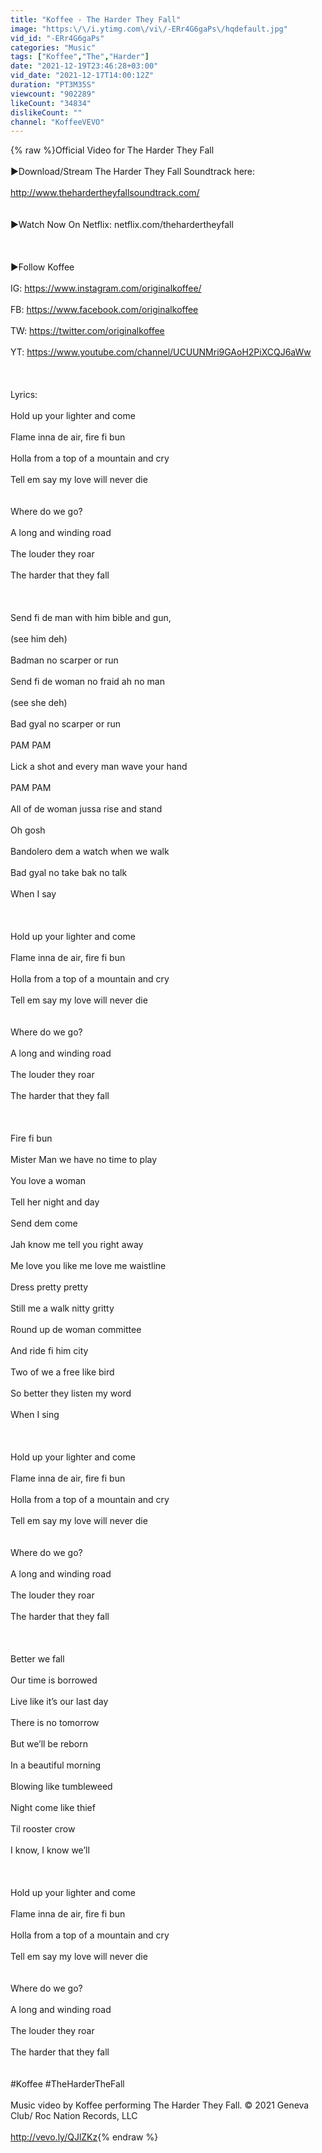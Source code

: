 ```yaml
---
title: "Koffee - The Harder They Fall"
image: "https:\/\/i.ytimg.com\/vi\/-ERr4G6gaPs\/hqdefault.jpg"
vid_id: "-ERr4G6gaPs"
categories: "Music"
tags: ["Koffee","The","Harder"]
date: "2021-12-19T23:46:28+03:00"
vid_date: "2021-12-17T14:00:12Z"
duration: "PT3M35S"
viewcount: "902289"
likeCount: "34834"
dislikeCount: ""
channel: "KoffeeVEVO"
---
```

{% raw %}Official  Video for The Harder They Fall <br /><br />►Download/Stream The Harder They Fall Soundtrack here: <br /><br /> <a rel="nofollow" target="blank" href="http://www.thehardertheyfallsoundtrack.com/">http://www.thehardertheyfallsoundtrack.com/</a><br /><br /><br />►Watch Now On Netflix: netflix.com/thehardertheyfall<br /><br /><br /><br />►Follow Koffee<br /><br />IG: <a rel="nofollow" target="blank" href="https://www.instagram.com/originalkoffee/">https://www.instagram.com/originalkoffee/</a><br /><br />FB:  <a rel="nofollow" target="blank" href="https://www.facebook.com/originalkoffee">https://www.facebook.com/originalkoffee</a><br /><br />TW:  <a rel="nofollow" target="blank" href="https://twitter.com/originalkoffee">https://twitter.com/originalkoffee</a><br /><br />YT: <a rel="nofollow" target="blank" href="https://www.youtube.com/channel/UCUUNMri9GAoH2PiXCQJ6aWw">https://www.youtube.com/channel/UCUUNMri9GAoH2PiXCQJ6aWw</a><br /><br /><br /><br />Lyrics: <br /><br />Hold up your lighter and come<br /><br />Flame inna de air, fire fi bun <br /><br />Holla from a top of a mountain and cry<br /><br />Tell em say my love will never die <br /><br /><br />Where do we go?<br /><br />A long and winding road<br /><br />The louder they roar<br /><br />The harder that they fall<br /><br /> <br /><br />Send fi de man with him bible and gun,<br /><br />(see him deh)<br /><br />Badman no scarper or run<br /><br />Send fi de woman no fraid ah no man<br /><br />(see she deh)<br /><br />Bad gyal no scarper or run<br /><br />PAM PAM<br /><br />Lick a shot and every man wave your hand<br /><br />PAM PAM<br /><br />All of de woman jussa rise and stand<br /><br />Oh gosh<br /><br />Bandolero dem a watch when we walk<br /><br />Bad gyal no take bak no talk<br /><br />When I say<br /><br /> <br /><br />Hold up your lighter and come<br /><br />Flame inna de air, fire fi bun <br /><br />Holla from a top of a mountain and cry<br /><br />Tell em say my love will never die<br /><br /><br />Where do we go?<br /><br />A long and winding road<br /><br />The louder they roar<br /><br />The harder that they fall<br /><br /> <br /><br />Fire fi bun<br /><br />Mister Man we have no time to play<br /><br />You love a woman<br /><br />Tell her night and day<br /><br />Send dem come<br /><br />Jah know me tell you right away<br /><br />Me love you like me love me waistline<br /><br />Dress pretty pretty<br /><br />Still me a walk nitty gritty<br /><br />Round up de woman committee<br /><br />And ride fi him city<br /><br />Two of we a free like bird<br /><br />So better they listen my word<br /><br />When I sing<br /><br /> <br /><br />Hold up your lighter and come<br /><br />Flame inna de air, fire fi bun <br /><br />Holla from a top of a mountain and cry<br /><br />Tell em say my love will never die<br /><br /><br />Where do we go?<br /><br />A long and winding road<br /><br />The louder they roar<br /><br />The harder that they fall<br /><br /> <br /><br />Better we fall<br /><br />Our time is borrowed<br /><br />Live like it’s our last day<br /><br />There is no tomorrow<br /><br />But we’ll be reborn<br /><br />In a beautiful morning<br /><br />Blowing like tumbleweed<br /><br />Night come like thief<br /><br />Til rooster crow<br /><br />I know, I know we’ll<br /><br /> <br /><br />Hold up your lighter and come<br /><br />Flame inna de air, fire fi bun <br /><br />Holla from a top of a mountain and cry<br /><br />Tell em say my love will never die<br /><br /><br />Where do we go?<br /><br />A long and winding road<br /><br />The louder they roar<br /><br />The harder that they fall<br /><br /><br />#Koffee #TheHarderTheFall<br /><br />Music video by Koffee performing The Harder They Fall. © 2021 Geneva Club/ Roc Nation Records, LLC<br /><br /><a rel="nofollow" target="blank" href="http://vevo.ly/QJlZKz">http://vevo.ly/QJlZKz</a>{% endraw %}
